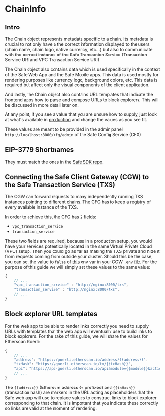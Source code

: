 # ChainInfo

## Intro

The Chain object represents metadata specific to a chain. Its metadata is crucial to not only have a the correct information displayed to the users (chain name, chain logo, native currency, etc...) but also to communicate with the correct instance of the Safe Transaction Service (Transaction Service URI and VPC Transaction Service URI)

The Chain object also contains data which is used specifically in the context of the Safe Web App and the Safe Mobile apps. This data is used mostly for rendering purposes like currency logo, background colors, etc. This data is required but affect only the visual components of the client application.

And lastly, the Chain object also contains URL templates that indicate the frontend apps how to parse and compose URLs to block explorers. This will be discussed in more detail later on.

At any point, if you see a value that you are unsure how to supply, just look at what's available in [production](https://safe-config.safe.global/api/v1/chains/) and change the values as you see fit.

These values are meant to be provided in the admin panel `http://localhost:8000/cfg/admin` of the Safe Config Service (CFG)

## EIP-3779 Shortnames

They must match the ones in the [Safe SDK repo](https://github.com/safe-global/safe-core-sdk/blob/main/packages/protocol-kit/src/utils/eip-3770/config.ts).

## Connecting the Safe Client Gateway (CGW) to the Safe Transaction Service (TXS)

The CGW can forward requests to many independently running TXS instances pointing to different chains. The CFG has to keep a registry of every available instance of the TXS.

In order to achieve this, the CFG has 2 fields:

- `vpc_transaction_service`
- `transaction_service`

These two fields are required, because in a production setup, you would have your services potentically located in the same Virtual Private Cloud (VPC) setup. Then you could go as far as making the TXS private and hide it from requests coming from outside your cluster.
Should this be the case, you can set the value to `false` of [this](https://github.com/gnosis/safe-client-gateway/blob/6e3fa0d5770d185bb0cbe27185d6b33641143b2e/.env.sample#L37) env var in your CGW `.env` [file](../container_env_files/cgw.env).
For the purpose of this guide we will simply set these values to the same value:

```javascript
{
    // ...
    "vpc_transaction_service" : "http://nginx:8000/txs",
    "transaction_service" : "http://nginx:8000/txs",
    // ...
}
```

## Block explorer URL templates

For the web app to be able to render links correctly you need to supply URLs with templates that the web app will eventually use to build links to block explorers. For the sake of this guide, we will share the values for Etherscan Goerli:

```javascript
{
    // ...
    "address": "https://goerli.etherscan.io/address/{{address}}",
    "txHash": "https://goerli.etherscan.io/tx/{{txHash}}",
    "api": "https://api-goerli.etherscan.io/api?module={{module}}&action={{action}}&address={{address}}&apiKey={{apiKey}}"
    // ...
}
```

The `{{address}}` (Ethereum address `0x` prefixed) and `{{txHash}}` (transaction hash) are markers in the URL acting as placeholders that the Safe web app will use to replace values to construct links to block explorer corresponding to that chain. It is important that you indicate these correctly so links are valid at the moment of rendering.
